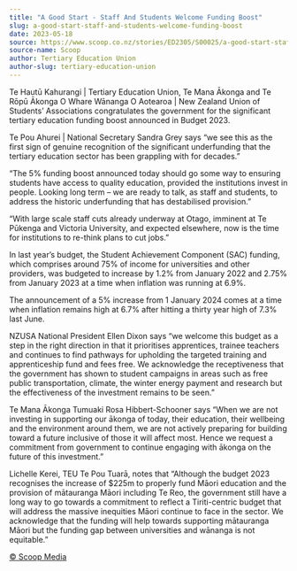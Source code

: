 ```yaml
---
title: "A Good Start - Staff And Students Welcome Funding Boost"
slug: a-good-start-staff-and-students-welcome-funding-boost
date: 2023-05-18
source: https://www.scoop.co.nz/stories/ED2305/S00025/a-good-start-staff-and-students-welcome-funding-boost.htm
source-name: Scoop
author: Tertiary Education Union
author-slug: tertiary-education-union
---
```


<p>Te Hautū Kahurangi | Tertiary Education Union, Te Mana
Ākonga and Te Rōpū Ākonga O Whare Wānanga O Aotearoa |
New Zealand Union of Students’ Associations congratulates
the government for the significant tertiary education
funding boost announced in Budget 2023.</p>

<p>Te Pou Ahurei
| National Secretary Sandra Grey says “we see this as the
first sign of genuine recognition of the significant
underfunding that the tertiary education sector has been
grappling with for decades.”</p>

<p>“The 5% funding boost
announced today should go some way to ensuring students have
access to quality education, provided the institutions
invest in people. Looking long term – we are ready to
talk, as staff and students, to address the historic
underfunding that has destabilised
provision.”</p>

<p>“With large scale staff cuts already
underway at Otago, imminent at Te Pūkenga and Victoria
University, and expected elsewhere, now is the time for
institutions to re-think plans to cut jobs.”</p>

<p>In last
year’s budget, the Student Achievement Component (SAC)
funding, which comprises around 75% of income for
universities and other providers, was budgeted to increase
by 1.2% from January 2022 and 2.75% from January 2023 at a
time when inflation was running at 6.9%.</p>

<p>The
announcement of a 5% increase from 1 January 2024 comes at a
time when inflation remains high at 6.7% after hitting a
thirty year high of 7.3% last June.</p>

<p>NZUSA National
President Ellen Dixon says “we welcome this budget as a
step in the right direction in that it prioritises
apprentices, trainee teachers and continues to find pathways
for upholding the targeted training and apprenticeship fund
and fees free. We acknowledge the receptiveness that the
government has shown to student campaigns in areas such as
free public transportation, climate, the winter energy
payment and research but the effectiveness of the investment
remains to be seen.”</p>

<p>Te Mana Ākonga Tumuaki Rosa
Hibbert-Schooner says “When we are not investing in
supporting our ākonga of today, their education, their
wellbeing and the environment around them, we are not
actively preparing for building toward a future inclusive of
those it will affect most. Hence we request a commitment
from government to continue engaging with ākonga on the
future of this investment.”</p>

<p>Lichelle Kerei, TEU Te
Pou Tuarā, notes that “Although the budget 2023
recognises the increase of $225m to properly fund Māori
education and the provision of mātauranga Māori including
Te Reo, the government still have a long way to go towards a
commitment to reflect a Tiriti-centric budget that will
address the massive inequities Māori continue to face in
the sector. We acknowledge that the funding will help
towards supporting mātauranga Māori but the funding gap
between universities and wānanga is not
equitable.”</p>

<p>
<a href="http://www.scoop.co.nz/about/terms.html" target="_blank"><span>© Scoop Media</span></a>
         </p>